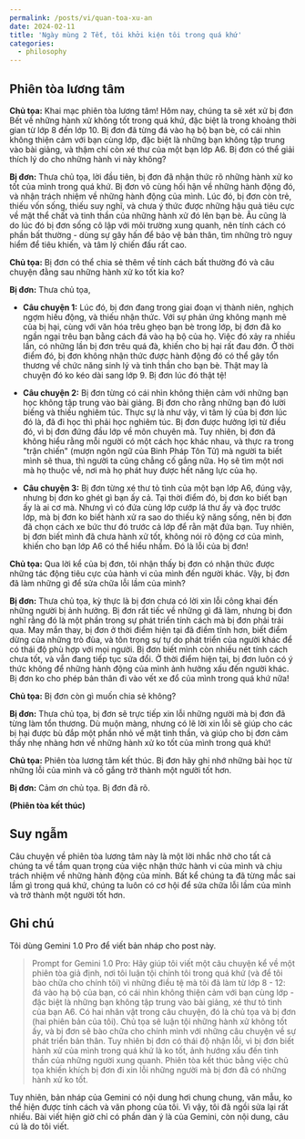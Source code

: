 ```yaml
---
permalink: /posts/vi/quan-toa-xu-an
date: 2024-02-11
title: 'Ngày mùng 2 Tết, tôi khởi kiện tôi trong quá khứ'
categories:
  - philosophy
---
```


## Phiên tòa lương tâm

**Chủ tọa:** Khai mạc phiên tòa lương tâm! Hôm nay, chúng ta sẽ xét xử bị đơn Bết về những hành xử không tốt trong quá khứ, đặc biệt là trong khoảng thời gian từ lớp 8 đến lớp 10. Bị đơn đã từng đá vào hạ bộ bạn bè, có cái nhìn không thiện cảm với bạn cùng lớp, đặc biệt là những bạn không tập trung vào bài giảng, và thậm chí còn xé thư của một bạn lớp A6. Bị đơn có thể giải thích lý do cho những hành vi này không?

**Bị đơn:** Thưa chủ tọa, lời đầu tiên, bị đơn đã nhận thức rõ những hành xử ko tốt của mình trong quá khứ. Bị đơn vô cùng hối hận về những hành động đó, và nhận trách nhiệm về những hành động của mình. Lúc đó, bị đơn còn trẻ, thiếu vốn sống, thiếu suy nghĩ, và chưa ý thức được những hậu quả tiêu cực về mặt thể chất và tinh thần của những hành xử đó lên bạn bè. Âu cũng là do lúc đó bị đơn sống cô lập với môi trường xung quanh, nên tính cách có phần bất thường - dùng sự gây hấn để bảo vệ bản thân, tìm những trò nguy hiểm để tiêu khiến, và tâm lý chiến đấu rất cao.


**Chủ tọa:** Bị đơn có thể chia sẻ thêm về tính cách bất thường đó và câu chuyện đằng sau những hành xử ko tốt kia ko?

**Bị đơn:** Thưa chủ tọa, 

* **Câu chuyện 1:** Lúc đó, bị đơn đang trong giai đoạn vị thành niên, nghịch ngợm hiếu động, và thiếu nhận thức. Với sự phản ứng không mạnh mẽ của bị hại, cùng với văn hóa trêu ghẹo bạn bè trong lớp, bị đơn đã ko ngần ngại trêu bạn bằng cách đá vào hạ bộ của họ. Việc đó xảy ra nhiều lần, có những lần bị đơn trêu quá đà, khiến cho bị hại rất đau đớn. Ở thời điểm đó, bị đơn không nhận thức được hành động đó có thể gây tổn thương về chức năng sinh lý và tinh thần cho bạn bè. Thật may là chuyện đó ko kéo dài sang lớp 9. Bị đơn lúc đó thật tệ!

* **Câu chuyện 2:** Bị đơn từng có cái nhìn không thiện cảm với những bạn học không tập trung vào bài giảng. Bị đơn cho rằng những bạn đó lười biếng và thiếu nghiêm túc. Thực sự là như vậy, vì tâm lý của bị đơn lúc đó là, đã đi học thì phải học nghiêm túc. Bị đơn được hưởng lợi từ điều đó, vì bị đơn đứng đầu lớp về môn chuyên mà. Tuy nhiên, bị đơn đã không hiểu rằng mỗi người có một cách học khác nhau, và thực ra trong "trận chiến" (mượn ngôn ngữ của Binh Pháp Tôn Tử) mà người ta biết mình sẽ thua, thì người ta cũng chẳng cố gắng nữa. Họ sẽ tìm một nơi mà họ thuộc về, nơi mà họ phát huy được hết năng lực của họ.

* **Câu chuyện 3:** Bị đơn từng xé thư tỏ tình của một bạn lớp A6, đúng vậy, nhưng bị đơn ko ghét gì bạn ấy cả. Tại thời điểm đó, bị đơn ko biết bạn ấy là ai cơ mà. Nhưng vì có đứa cùng lớp cướp lá thư ấy và đọc trước lớp, mà bị đơn ko biết hành xử ra sao do thiếu kỹ năng sống, nên bị đơn đã chọn cách xe bức thư đó trước cả lớp để rằn mặt đứa bạn. Tuy nhiên, bị đơn biết mình đã chưa hành xử tốt, không nói rõ động cơ của mình, khiến cho bạn lớp A6 có thể hiểu nhầm. Đó là lỗi của bị đơn!


**Chủ tọa:** Qua lời kể của bị đơn, tôi nhận thấy bị đơn có nhận thức được những tác động tiêu cực của hành vi của mình đến người khác. Vậy, bị đơn đã làm những gì để sửa chữa lỗi lầm của mình?

**Bị đơn:** Thưa chủ tọa, kỳ thực là bị đơn chưa có lời xin lỗi công khai đến những người bị ảnh hưởng. Bị đơn rất tiếc về những gì đã làm, nhưng bị đơn nghĩ rằng đó là một phần trong sự phát triển tính cách mà bị đơn phải trải qua. May mắn thay, bị đơn ở thời điểm hiện tại đã điềm tĩnh hơn, biết điểm dừng của những trò đùa, và tôn trọng sự tự do phát triển của người khác để có thái độ phù hợp với mọi người. Bị đơn biết mình còn nhiều nét tính cách chưa tốt, và vẫn đang tiếp tục sửa đổi. Ở thời điểm hiện tại, bị đơn luôn có ý thức không để những hành động của mình ảnh hưởng xấu đến người khác. Bị đơn ko cho phép bản thân đi vào vết xe đổ của mình trong quá khứ nữa!


**Chủ tọa:** Bị đơn còn gì muốn chia sẻ không?

**Bị đơn:** Thưa chủ tọa, bị đơn sẽ trực tiếp xin lỗi những người mà bị đơn đã từng làm tổn thương. Dù muộn màng, nhưng có lẽ lời xin lỗi sẽ giúp cho các bị hại được bù đắp một phần nhỏ về mặt tinh thần, và giúp cho bị đơn cảm thấy nhẹ nhàng hơn về những hành xử ko tốt của mình trong quá khứ!


**Chủ tọa:** Phiên tòa lương tâm kết thúc. Bị đơn hãy ghi nhớ những bài học từ những lỗi của mình và cố gắng trở thành một người tốt hơn.

**Bị đơn:** Cảm ơn chủ tọa. Bị đơn đã rõ.

**(Phiên tòa kết thúc)**


## Suy ngẫm

Câu chuyện về phiên tòa lương tâm này là một lời nhắc nhở cho tất cả chúng ta về tầm quan trọng của việc nhận thức hành vi của mình và chịu trách nhiệm về những hành động của mình. Bất kể chúng ta đã từng mắc sai lầm gì trong quá khứ, chúng ta luôn có cơ hội để sửa chữa lỗi lầm của mình và trở thành một người tốt hơn.


## Ghi chú

Tôi dùng Gemini 1.0 Pro để viết bản nháp cho post này.

> Prompt for Gemini 1.0 Pro: Hãy giúp tôi viết một câu chuyện kể về một phiên tòa giả định, nơi tôi luận tội chính tôi trong quá khứ (và để tôi bào chữa cho chính tôi) vì những điều tệ mà tôi đã làm từ lớp 8 - 12: đá vào hạ bộ của bạn, có cái nhìn không thiện cảm với bạn cùng lớp - đặc biệt là những bạn không tập trung vào bài giảng, xé thư tỏ tình của bạn A6. Có hai nhân vật trong câu chuyện, đó là chủ tọa và bị đơn (hai phiên bản của tôi). Chủ tọa sẽ luận tội những hành xử không tốt ấy, và bị đơn sẽ bào chữa cho chính mình với những câu chuyện về sự phát triển bản thân. Tuy nhiên bị đơn có thái độ nhận lỗi, vì bị đơn biết hành xử của mình trong quá khứ là ko tốt, ảnh hướng xấu đến tinh thần của những người xung quanh. Phiên tòa kết thúc bằng việc chủ tọa khiến khích bị đơn đi xin lỗi những người mà bị đơn đã có những hành xử ko tốt.

Tuy nhiên, bản nháp của Gemini có nội dung hơi chung chung, văn mẫu, ko thể hiện được tính cách và văn phong của tôi. Vì vậy, tôi đã ngồi sửa lại rất nhiều. Bài viết hiện giờ chỉ có phần dàn ý là của Gemini, còn nội dung, câu cú là do tôi viết.